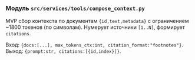 ### Модуль `src/services/tools/compose_context.py`

MVP сбор контекста по документам `{id,text,metadata}` с ограничением ~1800 токенов (по символам).
Нумерует источники `[1..N]`, формирует `citations`.

Вход: `{docs:[...], max_tokens_ctx:int, citation_format:"footnotes"}`.
Выход: `{prompt:str, citations:[{id,index}]}`.


